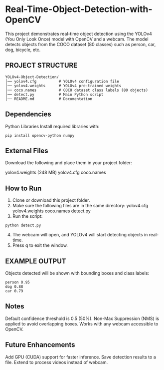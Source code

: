 # Real-Time-Object-Detection-with-OpenCV

This project demonstrates real-time object detection using the YOLOv4 (You Only Look Once) model with OpenCV and a webcam.
The model detects objects from the COCO dataset (80 classes) such as person, car, dog, bicycle, etc.

## PROJECT STRUCTURE 
```
YOLOv4-Object-Detection/
│── yolov4.cfg          # YOLOv4 configuration file
│── yolov4.weights      # YOLOv4 pre-trained weights
│── coco.names          # COCO dataset class labels (80 objects)
│── detect.py           # Main Python script
│── README.md           # Documentation
```

## Dependencies
Python Libraries
Install required libraries with:
```
pip install opencv-python numpy
```

## External Files
Download the following and place them in your project folder:

yolov4.weights (248 MB)
yolov4.cfg
coco.names

## How to Run
1. Clone or download this project folder.
2. Make sure the following files are in the same directory:
yolov4.cfg
yolov4.weights
coco.names
detect.py
3. Run the script:
```
python detect.py
```
4. The webcam will open, and YOLOv4 will start detecting objects in real-time.
5. Press q to exit the window.

## EXAMPLE OUTPUT
Objects detected will be shown with bounding boxes and class labels:
```
person 0.95
dog 0.88
car 0.79
```

## Notes
Default confidence threshold is 0.5 (50%).
Non-Max Suppression (NMS) is applied to avoid overlapping boxes.
Works with any webcam accessible to OpenCV.

## Future Enhancements
Add GPU (CUDA) support for faster inference.
Save detection results to a file.
Extend to process videos instead of webcam.
